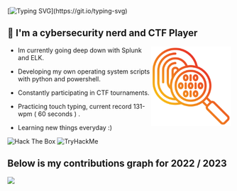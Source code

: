 [![Typing SVG](https://readme-typing-svg.herokuapp.com?font=Delicious+Handrawn&size=30&duration=4000&pause=750&color=F79E27&width=435&lines=What's+Up!+My+name+is+0x157.;I+hope+you+enjoy+your+stay+here.)](https://git.io/typing-svg)

## 🌇 I'm a cybersecurity nerd and CTF Player
<p1>

  <img height="180" width="180" align="right" src="https://github.com/0x157/0x157/blob/main/forensics.png" > 
  
</p1>
   
* Im currently going deep down with Splunk and ELK.

* Developing my own operating system scripts with python and powershell.

* Constantly participating in CTF tournaments.

* Practicing touch typing, current record 131-wpm ( 60 seconds ) .

* Learning new things everyday :)

<img src="http://www.hackthebox.eu/badge/image/1029758" alt="Hack The Box">

<img src="https://tryhackme-badges.s3.amazonaws.com/0x157.png" alt="TryHackMe">

## Below is my contributions graph for 2022 / 2023

<img src = https://github.com/0x157/0x157/blob/output/contrib-snek-yami.svg >


